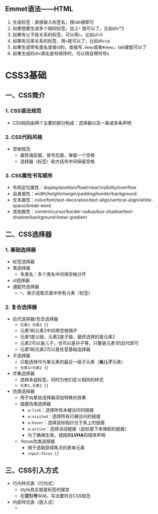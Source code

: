 ## Emmet语法——HTML
1. 生成标签：直接输入标签名，按tab键即可
2. 如果想要生成多个相同标签，加上`*` 就可以了。比如div*3
3. 如果有父子级关系的标签，可以用`>`。比如ul>li
4. 如果有兄弟关系的标签，用`+`就可以了。比如div+p
5. 如果生成带有类名或者id的，直接写`.demo`或者`#demo`，tab键就可以了
6. 如果生成的div类名是有顺序的，可以用自增符号`$`

# CSS3基础
## 一、CSS简介
### 1. CSS语法规范
+ CSS规则由两个主要的部分构成：选择器以及一条或多条声明
### 2. CSS代码风格
+ 空格规范
  - 属性值前面，冒号后面，保留一个空格
  - 选择器（标签）和大括号中间保留空格
### 3. CSS属性书写顺序
+ 布局定位属性：display/position/float/clear/visibility/overflow
+ 自身属性：width/height/margin/padding/border/background
+ 文本属性：color/font/text-decoration/text-align/vertical-align/white-space/break-word
+ 其他属性：content/cursor/border-radius/box-shadow/text-shadow/background:linear-gradient

## 二、CSS选择器
### 1. 基础选择器
+ 标签选择器
+ 类选择器
  - 多类名：多个类名中间用空格分开
+ id选择器
+ 通配符选择器
  - `*`，表示选取页面中所有元素（标签）
### 2. 复合选择器
+ 后代选择器/包含选择器
  - `元素1 元素2 {}`
  - 元素1和元素2中间用空格隔开
  - 元素1是父级，元素2是子级，最终选择的是元素2
  - 元素2可以是儿子，也可以是孙子等，只要是元素1的后代即可
  - 元素1和元素2可以是任意基础选择器
+ 子选择器
  - 只能选择作为某元素的最近一级子元素（**亲儿子**元素）
  - `元素1>元素2 {}`
+ 并集选择器
  - 选择多组标签，同时为他们定义相同的样式
  - `元素1,元素2 {}`
+ 伪类选择器
  - 用于向某些选择器添加特殊的效果
  - 链接伪类选择器
    * `a:link`：选择所有未被访问的链接
    * `a:visited`：选择所有已被访问的链接
    * `a:hover`：选择鼠标指针位于其上的链接
    * `a:active`：选择活动链接（鼠标按下未弹起的链接）
    * 为了确保生效，请按照**LVHA**的顺序声明
  - :focus伪类选择器
    * 用于选取获得焦点的表单元素
    * `input:focus {}`
## 三、CSS引入方式
+ 行内样式表（行内式）
  - style其实就是标签的属性
  - 在**双引号**中间，写法要符合CSS规范
+ 内部样式表（嵌入式）
  - <style>标签理论上可以放在HTML文档的任何地方，但一般会放在文档的<head>标签中
+ 外部样式表（链接式）
  - ```<link rel='stylesheet' href=''>```
## 四、字体属性
+ `font-family`：字体系列
+ `font-size`：字体大小
  - 谷歌浏览器默认字体大小为16px
+ `font-weight`：字体粗细
  - 400 = normal
  - 700 = bold
+ `font-style`：文字样式
  - normal
  - italic（斜体）
+ 复合属性
  - ```font: font-style font-weight font-size/line-height font-family;```
  - 不需要设置的属性可以省略（取默认值），但必须保留**font-size**和**font-family**属性，否则font属性将不起作用
## 五、文本属性
+ `color`：文本颜色
  - 开发中最常用的是十六进制
+ `text-align`：对齐文本
  - 用于设置元素内文本内容的**水平**对齐方式
  - left（左对齐）
  - right（右对齐）
  - center（居中对齐）
+ `text-decoration`：装饰文本
  - none
  - underline
  - overline（上划线）
  - line-through（删除线）
+ `text-indent`：文本缩进
  - 用来指定文本的第一行的缩进，通常是将段落的首行缩进
  - 2em => em是一个相对单位，就是当前元素一个文字的大小，如果当前元素没有设置大小，则会按照父元素的一个文字大小
+ `line-height`：行间距（行高）
  - 行间距（行高） = 上间距+文本高度+下间距
  - 单行文字垂直居中：让文字的行高等于盒子的高度
  - 行高小于盒子高度，文字会偏上；行高大于盒子高度，文字会偏下
## 六、元素显示模式
+ 元素显示模式就是元素（标签）以什么方式进行显示
+ HTML元素一般分为块元素和行内元素两类
### 1. 块元素
  + 常见的块元素有\<h1>~\<h6>、\<p>、\<div>、\<ul>、\<ol>、\<li>等
  + 块元素的特点：
    - 自己独占一行
    - 高度、宽度、外边距以及内边距都可以控制
    - 宽度默认是容器（父级宽度）的100%
    - 是一个容器或盒子，里面可以放行内或者块级元素
  + 注意：
    - 文字类的元素内不能使用块级元素
### 2. 行内元素/内联元素
  + 常见的行内元素有\<a>、\<strong>、\<b>、\<em>、\<i>、\<del>、\<s>、\<ins>、\<u>、\<span>等
  + 行内元素的特点：
    - 相邻行内元素在一行上，一行可以显示多个
    - 高、宽直接设置是无效的
    - 默认宽度就是它本身内容的宽度
    - 行内元素只能容纳文本或其他行内元素
  + 注意：
    - 链接里面不能再放链接
    - 特殊情况链接\<a>里面可以放块级元素，但是给\<a>转换一下块级模式最安全
### 3. 行内块元素
  + 在行内元素中有几个特殊的标签\<img>、\<input>、\<td>，它们同时具有块元素和行内元素的特点
  + 行内块元素的特点：
    - 和相邻行内元素（行内块）在一行上，但是它们之间会有空白缝隙。一行可以显示多个
    - 默认宽度就是它本身内容的
    - 高度、行高、外边距以及内边距都可以控制
### 4. 元素显示模式转换
  + 一个模式的元素需要另外一个模式的特性
  + 转换为块元素：`display: block;`
  + 转换为行内元素：`display: inline;`
  + 转换为行内块：`display: inline-block;`
## 七、背景
  + `background-color`：背景颜色
    - transparent（默认）
    - color
  + `background-image`：背景图片
    - 常见于logo或者一些装饰性的小图片或者是超大的背景图片，优点是非常便于控制位置
    - none
    - url()
  + `background-repeat`：背景平铺
    - repeat（默认）
    - no-repeat
    - repeat-x
    - repeat-y
  + `background-position`：背景图片位置
    - `background-positon: x y;`
    - x坐标和y坐标可以使用方位名词或者精确单位
    - 参数是方位名词
      * 如果指定的两个值都是方位名词，则两个值前后顺序无关
      * 如果只指定了一个方位名词，另一个省略，则第二个值默认居中对齐
    - 参数是精确单位
      * 如果只指定一个数值，那该数值一定是x坐标，另一个默认垂直居中
    - 参数是混合单位
  + `background-attachment`：背景图像固定（背景附着）
    - 设置背景图像是否固定或者随着页面的其余部分滚动
    - 后期可以制作视差滚动的效果
    - scroll（默认）
    - fixed
  + 背景属性复合写法
    - `background:`没有特定的书写顺序，一般习惯约定顺序为：**背景颜色 背景图片地址 背景平铺 背景图像滚动 背景图片位置**
  + `background: rgba(0, 0, 0, 0.3);`：背景色半透明
    - 最后一个参数是alpha透明度，取值范围在0~1之间
    - 背景半透明是指盒子背景半透明，盒子里面的内容不受影响
## 八、CSS的三大特性
### 1. 层叠性
  + 相同选择器给设置相同的样式，此时一个样式就会覆盖（层叠）另一个冲突的样式。层叠性主要解决样式冲突的问题
  + 样式冲突，遵循的是就近原则，哪个样式离结构近，就执行哪个样式
  + 样式不冲突，不会层叠
### 2. 继承性
  + 子标签会继承父标签的某些样式（text-, font-, line-这些元素开头的可以继承，以及color属性）
  + 行高的继承性
    - 行高可以跟单位也可以不跟单位
    - 1.5是当前元素文字大小font-size的1.5倍
      * body行高1.5，这样写法最大的优势就是里面子元素可以根据自己文字大小自动调整行高
### 3. 优先级
  + 选择器相同，则执行层叠性
  + 选择器不同，则根据选择器权重执行
    - 继承/\*（0,0,0,0）< 元素选择器（0,0,0,1）< 类/伪类选择器（0,0,1,0）< ID选择器（0,1,0,0）< 行内样式（1,0,0,0）< !important（∞）
      * 权重是由4组数字组成，但是不会有进位
      * 等级判断从左向右，如果某一位数值相同，则判断下一位数值                                                                                                              
      * 继承的权重是0，如果该元素没有直接选中，不管父元素权重多高，子元素得到的的权重都是0
    - 权重叠加
      * 如果是复合选择器，则会有权重叠加，需要计算权重
      * 权重虽然会叠加，但是永远不会有进位                                                                                                              
## 九、盒子模型
  + css盒子模型本质上是一个盒子，封装周围的HTML元素，它包括：边框、外边距、内边距和实际内容
### 1. 边框（border）
  + `border-width`：边框宽度，一般情况下都用px
  + `border-style`：边框样式
    - solid（实线）
    - dashed（虚线）
    - dotted（点线）                                                                                                 
  + `border-color`：边框颜色                                                                                                 
  + 复合写法
     - `border: 1px solid red` 没有顺序                                                                                                    
  + 分开写法
  + 表格的细线边框
    - `border-collapse`：控制浏览器绘制表格边框的方式。它控制相邻单元格的边框
      * collapse（合并相邻的边框）               
  + 边框会额外增加盒子的实际大小                                                                                                  
    - 测量盒子大小的时候，不量边框
    - 如果测量的时候包含了边框，则需要width/height减去边框宽度                                                                                                 
### 2. 内边距（padding）
  + 边框与内容之间的距离                                                                                                  
  + `padding-left/right/top/bottom`                                                                                                  
  + 复合写法 `padding:` 
    - 1个值，代表上下左右的内边距
    - 2个值，代表上下内边距，左右内边距
    - 3个值，代表上内边距，左右内边距，下内边距
    - 4个值，代表上，右，下，左（顺时针）
  + 如果盒子已经有了宽度和高度，此时再指定内边框，会撑大盒子
    - 让width/height减去多出来的内边距大小即可
  + 如果盒子本身没有指定width/height属性，则此时padding不会撑开盒子大小 
### 3. 外边距（margin）
  + 控制盒子和盒子之间的距离                                                                                                  
  + `margin-left/right/top/bottom`                                               
  + 复合写法                                                                                         
  + 外边距可以让**块级**盒子**水平居中**
    - 盒子必须指定了宽度                                                                                                
    - 盒子左右的外边距都设置为auto                                                                                                
    - `margin: 0 auto;`                                                                                                
  + 以上方法是让块级元素水平居中，**行内**元素或者**行内块**元素水平居中给其父元素添加`text-align:center`即可
  + 外边距合并
    - 使用margin定义块元素的垂直外边距时，可能会出现外边距的合并
    - 相邻块元素垂直外边距的合并
      * 当上下相邻的两个块元素（兄弟关系）相遇时，如果上面的元素有下外边距margin-bottom，下面的元素有上外边距margin-top，则他们之间的垂直间距不是两者之和，而是**取两个值中的较大者**
    - 嵌套块元素垂直外边距的塌陷
      * 对于两个嵌套关系（父子关系）的块元素，父元素有上外边距同时子元素也有上外边距，此时**父元素会塌陷较大的外边距值**
      * 解决方案：
        ①可以为父元素定义上边框； ②可以为父元素定义上内边距； ③可以为父元素添加 overflow: hidden； ④浮动、固定、绝对定位的盒子不会有塌陷问题                                                 + 清除内外边距                                         
    - 网页元素很多都带有默认的内外边距，而且不同浏览器默认的也不一致。因此我们在布局前，首先要清除下网页元素的内外边距
      ```
      * {
        padding: 0;
        margin: 0;                                                                                              
      }                                                                                                
      ``` 
    - 行内元素为了照顾兼容性，尽量只设置左右内外边距，不要设置上下内外边距。但是转换为块级和行内块级元素就可以了    
                                                                                                    
 ### 4. 圆角边框
   + `border-radius`：外边框圆角
     - （椭）圆与边框的交集形成圆角效果
     - 参数值可以为数值或百分比的形式
     - 该属性是一个简写属性，可以跟四个值，分别代表左上角、右上角、右下角、左下角（顺时针）
     - 分开写：border-top-left-radius、 border-top-right-radius、 border-bottom-right-radius、 border-bottom-left-radius
 ### 5. 盒子阴影
  + `box-shadow: h-shadow v-shadow blur spread color inset;` 
    - h-shadow：必需。水平阴影的位置。允许负值
    - v-shadow：必需。垂直阴影的位置。允许负值  
    - blur：可选。模糊距离
    - spread：可选。阴影的尺寸
    - color：可选。阴影的颜色
    - inset：可选。将外部阴影改为内部阴影
      * 默认的是外阴影（outset），但是不可以写这个单词，否则导致阴影无效
  + 盒子阴影不占用空间，不会影响其他盒子排列                                                                                              
### 6. 文字阴影
  + `text-shadow: h-shadow v-shadow blur color;`

## 十、浮动
CSS提供了三种传统布局方式：
+ 普通流（标准流/文档流）
  - 标签按照规定好默认方式排列
    * 块级元素会独占一行，从上到下顺序排列
      + 常用元素：div、hr、p、h1~h6、ul、ol、dl、form、table
    * 行内元素会按照顺序，从左到右顺序排列，碰到父元素边缘则自动换行
      + 常见元素：span、a、i、em等                                                                                              
+ 浮动
  - 有很多的布局效果，标准流没有办法完成，此时就可以利用浮动完成布局。因为浮动可以改变元素标签默认的排列方式
  - 最典型的应用：可以让多个块级元素一行内排列显示
  - 多个块级元素纵向排列找标准流，多个块级元素横向排列找浮动                                                                                                  
+ 定位
                                                                                                    
### 1. 什么是浮动
  + float属性用于创建浮动框，将其移动到一边，直到左边缘或右边缘触及包含块或另一个浮动框的边缘
    - none：不浮动（默认值）
    - left：向左浮动
    - right：向右浮动                                                                                                  
### 2. 浮动特性
  + 浮动元素会脱离标准流（脱标）
    - 脱离标准普通流的控制（浮）移动到指定位置（动），（俗称脱标）
    - 浮动的盒子不再保留原先的位置                                                                                                
  + 浮动的元素会一行内显示并且元素顶部对齐
    - 如果父级宽度装不下这些浮动的盒子，多出的盒子会另起一行对齐                                                                                                
  + 浮动的元素会具有行内块元素的特性                                                                                                  
    - 任何元素都可以浮动。不管原先是什么模式的元素，添加浮动之后具有行内块元素相似的特性
      * 如果行内元素有了浮动，则不需要转换为块级/行内块元素就可以直接给高度和宽度
      * 如果块级元素没有设置宽度，默认宽度和父级一样宽，但是添加浮动后，它的大小根据内容来决定                                                                                          
### 3. 浮动元素经常和标准流父级搭配使用
  + 为了约束浮动元素位置，我们网页布局一般采取的策略是：先用标准流的父元素排列上下位置，之后内部子元素采取浮动排列左右位置
  + 先设置盒子大小，之后再设置盒子的位置                                                                                                  
  + 浮动的盒子只会影响浮动盒子后面的标准流，不会影响前面的标准流
  + 一浮全浮                                                                                                  
### 4. 清除浮动
  + 由于父级盒子很多情况下，不方便给高度，但是子盒子浮动又不占有位置，最后父级盒子高度为0时，就会影响下面的标准流盒子
  + 清除浮动的本质是清除浮动元素造成的影响
    - 如果父盒子本身有高度，则不需要清除浮动                                                                                                
    - 清除浮动之后，父级就会根据浮动的子盒子自动检测高度。父级有了高度，就不会影响下面的标准流了 
  + `clear:`
    - left：不允许左侧有浮动元素（清除左侧浮动的影响）
    - right：不允许右侧有浮动元素（清除右侧浮动的影响）   
    - both：同时清除左右两侧浮动的影响
  + 清除浮动的策略是：闭合浮动。只让浮动在父盒子内部影响，不影响父盒子外面的其他盒子
  + 清除浮动方法：
    - 额外标签法/隔墙法
      * 在浮动元素末尾添加一个空的标签，例如 <div style=" clear: both "></div> 或者 <br/>
      * 新的空标签必须是块级元素
    - 父级添加overflow方法
      * `overflow: hidden/auto/scroll;`
    - 父级添加:after伪元素
      ```
      .clearfix:after {
        content: '';
        display: block;
        height: 0;
        clear: both;
        visibility: hidden;
      }
      .clearfix {
        /* IE6、7专有 */
        *zoom: 1;    
      }
      ```
    - 父级添加双伪元素                                                                                                
      ```
      .clearfix:before,.clearfix:after {
        content: '';
        display: table;
      }
      .clearfix:after {
        clear: both;
      }
      .clearfix {
        *zoom: 1;    
      }
      ```                                                                                                   
### 5. 案例
  + 导航栏
    - 用li包含链接（li+a）的做法
      * 让导航栏一行显示，给li加浮动，因为li是块级元素，需要一行显示
      * 导航栏可以不给宽度，将来可以继续添加剩余文字
      * 因为导航栏里面文字不一样多，所以最好给链接a左右padding撑开盒子，而不是指定宽度

## 十一、定位
### 1. 为什么需要定位
  + 定位则是可以让盒子自由地在某个盒子内移动位置或者固定在屏幕中某个位置，并且可以压住其他盒子
### 2. 定位组成
  + 定位 = 定位模式 + 边偏移
    - 定位模式用于指定一个元素在文档中的定位方式
    - 边偏移决定了该元素的最终位置
  + 定位模式
    - `position`
      * static（静态定位）
      * relative（相对定位）
      * absolute（绝对定位）
      * fixed（固定定位）
  + 边偏移
    - 定位的盒子移动到最终位置
      * top（顶端偏移量，定义元素相对于其父元素上边线的距离）
      * bottom（底部偏移量，定义元素相对于其父元素下边线的距离）
      * left（左侧偏移量，定义元素相对于其父元素左边线的距离）
      * right（右侧偏移量，定义元素相对于其父元素右边线的距离）
    - 如果一个盒子既有left属性也有right属性，则默认会执行left属性；同理 top bottom 会执行top
### 3. 静态定位 static
  + 默认定位方式，无定位的意思
  + 静态定位按照标准流特性摆放位置，它没有边偏移
### 4. 相对定位 relative
  + 相对定位是元素在移动位置的时候，是相对于它原来的位置来说的
  + 相对定位的特点：
    - 它是相对于自己原来的位置来移动的（移动位置的时候参照点是自己原来的位置）
    - 原来在标准流的位置继续占有，后面的盒子仍然以标准流的方式对待它（不脱标，继续保留原来位置）
  + 相对定位的典型应用是来限制绝对定位的
### 5. 绝对定位 absolute
  + 绝对定位是元素在移动位置的时候，是相对于它祖先元素来说的
  + 绝对定位的特点：
    - 如果没有祖先元素或者祖先元素没有定位（标准流/浮动），则以浏览器为准定位
    - 如果祖先元素有定位（相对、绝对、固定定位），则以最近一级的有定位祖先元素为参考点移动位置
    - 绝对定位不再占有原先的位置（脱标）
### 6. 子绝父相
  + 子级使用绝对定位，父级则需要用相对定位
    - 子级绝对定位，不会占有位置，可以放到父盒子里面的任何一个地方，不会影响其他的兄弟盒子
    - 父盒子需要加定位限制子盒子在父盒子内显示
    - 父盒子布局时，需要占有位置，因此父亲只能是相对定位
### 7. 固定定位 fixed
  + 固定定位是元素固定于浏览器可视区的位置。主要使用场景：可以在浏览器页面滚动时元素的位置不会改变
  + 固定定位的特点：
    - 以浏览器的可视窗口为参照点移动元素
      * 跟父元素没有任何关系
      * 不随滚动条滚动
    - 固定定位不再占有原先的位置（脱标）
  + 小技巧：固定在版心右侧位置
    - 让固定定位的盒子left: 50%，走到浏览器可视区（也可以看做版心）的一半位置
    - 让固定定位的盒子margin-left: 版心宽度的一半距离，多走版心宽度的一半位置
### 8. 粘性定位 sticky
  + 粘性定位可以被认为是相对定位和固定定位的混合
  + 粘性定位的特点：
    - 以浏览器的可视窗口为参照点移动元素
    - 粘性定位占有原先的位置
    - 必须添加top、left、right、bottom其中一个才有效
### 9. 定位叠放次序 z-index
  + 在使用定位布局时，可能会出现盒子重叠的情况。此时，可以使用z-index来控制盒子的前后次序（z轴）
  + 数值可以是正整数、负整数或0，默认是auto，数值越大，盒子越靠上
  + 如果属性值相同，则按照书写顺序，后来居上
  + 数字后面不能加单位
  + 只有定位的盒子才有z-index属性
### 10. 定位的拓展
#### 绝对定位的盒子居中
  + 加了绝对定位的盒子不能通过 margin:0 auto 水平居中，但是可以通过以下计算方法实现水平和垂直居中
  + left: 50%，让盒子的左侧移动到父级元素的水平中心位置
  + margin-left: 让盒子向左移动自身宽度的一半
#### 定位特殊特性
  + 绝对定位和固定定位也和浮动类似
    - 行内元素添加绝对或者固定定位，可以直接设置高度和宽度
    - 块级元素添加绝对或者固定定位，如果不给宽度或者高度，默认大小是内容的大小
#### 脱标的盒子不会触发外边距塌陷
  + 浮动元素、绝对定位（固定定位）元素的都不会触发外边距合并的问题
#### 绝对定位（固定定位）会完全压住盒子
  + 浮动元素不同，只会压住它下面标准流的盒子，但是不会压住下面标准流盒子里面的文字（图片）
    - 浮动产生的目的最初是为了做文字环绕效果的。文字会围绕浮动元素
  + 但是绝对定位（固定定位）会压住下面标准流所有的内容 
### 11. 网页布局总结
  + 标准流
    - 可以让盒子上下排列或者左右排列，垂直的块级盒子显示就用标准流布局
  + 浮动
    - 可以让多个块级元素一行显示或者左右对齐盒子，多个块级盒子水平显示就用浮动布局
  + 定位
    - 定位最大的特点是有层叠的概念，就是可以让多个盒子前后叠压来显示。如果元素自由在某个盒子内移动就用定位布局
  
## 十二、元素的显示与隐藏
  + `display`
    - none（隐藏对象）
      * 隐藏元素后，不再占有原来的位置
    - block（除了转换为块级元素之外，同时还有显示元素的意思）
  + `visibility`
    - visible（可视）
    - hidden（隐藏）
      * 隐藏元素后，继续占有原来的位置
  + `overflow` 溢出
    - visible
    - hidden
    - auto（溢出的部分显示滚动条，不溢出不显示）
    - scroll（溢出的部分显示滚动条，不溢出也显示）
## 十三、精灵图
  + 一个网页中往往会应用很多小的背景图像作为修饰，为了有效地减少服务器接收和发送请求的次数，提高页面的加载速度，出现了CSS精灵技术
  + 核心技术：将网页中的一些小背景图像整合到一张大图中，这样服务器只需要一次请求就可以了
### 1. 精灵图的使用
  + 精灵技术主要针对于背景图片使用，就是把多个小背景图片整合到一张大图片中
  + 这个大图片也称为sprites精灵图或者雪碧图
  + 移动背景图片位置，此时可以使用`background-position`
  + 移动的距离就是这个目标图片的x和y坐标，注意网页中的坐标有所不同
  + 因为一般情况下都是往上往左移动，所以数值是**负值**
  + 使用精灵图的时候需要精确测量，每个小背景图片的大小和位置
## 十四、字体图标 iconfont
  + 使用场景：主要用于显示网页中通用的、常用的一些小图标
  + 展示的是图标，本质属于字体
  + 优点：
    - 轻量级
    - 灵活性
    - 兼容性
### 1. 字体图标的下载
  + [icomoon字库](http://icomoon.io)
  + [阿里iconfont字库](http://www.iconfont.cn/)
### 2. 字体图标的引入
  + 把下载包里面的fonts文件夹放入页面根目录下
  + 在CSS样式中全局声明字体 ```@font-face {}```
  + html标签内添加小图标
    ```
    span {
      font-family: '';
      font-size: ;
      color: ;
    }
    ```
### 3. 字体图标的追加
  + 把压缩包里面的selection.json重新上传，然后选中自己想要的新图标，重新下载压缩包，并替换原来的文件即可
## 十五、CSS三角
  ```
    width: 0;
    height: 0;
    /* 兼容性
    line-height: 0;
    font-size: 0;
    */
    border: 50px solid transparent;
    border-left-color: pink;
  ```
## 十六、用户界面样式
### 1. 鼠标样式 
  + `cursor`
    - default（小白，默认）
    - pointer（小手）
    - move（移动）
    - text（文本）
    - not-allowed（禁止）
### 2. 表单轮廓线
  + `outline`
    - 0/none（去掉默认的蓝色边框）
### 3. 拖拽文本域 
  + `resize`
    - none（防止拖拽文本域）
## 十七、vertical-align
  + 经常用于设置图片或者表单（行内块元素）和文字垂直对齐
  + 用于设置一个元素的垂直对齐方式，但是它只针对于行内元素或者行内块元素有效
  + `vertical-align`
    - baseline（默认，元素放置在父元素的基线上）
    - top（把元素的顶端与行中最高元素的顶端对齐）
    - middle（把此元素放置在父元素的中部）
    - bottom（把元素的顶端与行中最低的元素的顶端对齐）
  + 解决图片底部默认空白缝隙问题
    - 图片底测会有一个空白缝隙，原因是行内块元素会和文字的基线对齐
    - 给图片添加`vertical-align: middle/top/bottom;`等
    - 把图片转换为块级元素`display: block;`
## 十八、文字溢出省略号显示
### 1. 单行文本溢出显示省略号
    ```
    /* 先强制一行内显示文本 */
    white-space: nowrap;  // 默认normal自动换行
  
    /* 超出的部分隐藏 */
    overflow: hidden;
  
    /* 文字用省略号替代超出的部分 */
    text-overflow: ellipsis;
    ```
### 2. 多行文本溢出显示省略号
  + 有较大兼容性问题，适合于webkit浏览器或移动端（移动端大部分是webkit内核）
    ```
    overflow: hidden;
    text-overflow: ellipsis;
    display: -webkit-box;
    -webkit-line-clamp: 2;
    -webkit-box-orient: vertical;
    ``` 
## 十九、常见布局技巧
### 1. margin负值的运用
  + 让每个盒子margin往左侧移动-px正好压住相邻盒子边框
  + 鼠标经过某个盒子的时候，提高当前盒子的层级即可
    - 如果没有定位，则加相对定位（保留位置）
    - 如果有定位，则加z-index
### 2. 文字围绕浮动元素
### 3. 行内块的巧妙运用
### 4. css三角强化
  ```
  width: 0;
  height: 0;
  border-top: 100px solid transparent;
  border-right: 50px solid black;
  border-bottom: 0;
  border-left: 0;
  ```
  ```
  width: 0;
  height: 0;
  border-color: transparent red transparent transparent;
  border-style: solid;
  border-width: 22px 8px 0 0;
  ```
# HTML5和CSS3提高
## 一、HTML5的新特性
### 1. 新增的语义化标签
  + `<header>`：头部标签
  + `<nav>`：导航标签
  + `<article>`：内容标签
  + `<section>`：定义文档某个区域
  + `<aside>`：侧边栏标签
  + `<footer>`：尾部标签
  + 注意：
    - 这种语义化标签主要是针对搜索引擎的
    - 这些新标签页面中可以使用多次
    - 在IE9中，需要把这些元素转换为块级元素
    - 其实，我们移动端更喜欢使用这些标签
### 2. 新增的多媒体标签
  + `<audio>`：音频
    - `<audio src="" controls="controls"></audio>`
      * autoplay（谷歌把音频和视频自动播放禁止了）
      * controls
      * loop
      * src
  + `<video>`：视频
    - `video src="" controls="controls"`</video>`
      * autoplay（视频就绪自动播放）（谷歌浏览器需要添加muted来解决自动播放问题）
      * controls（向用户显示播放控件）
      * width（设置播放器宽度）
      * height（设置播放器高度）
      * loop（循环播放）
      * preload（是否预加载视频）（如果有了autoplay，就忽略该属性）
        * auto（预先加载）
        * none
      * src（视频url地址）
      * poster（加载等待的画面图片）
      * muted（静音播放）
### 3. 新增input表单
  + type
    - email/url/date/time/month/week/number/tel/search/color
    - 验证的时候必须添加form表单域
    - 当点击提交按钮时就可以验证表单了
  + 属性
    - required（内容不能为空，必填）
    - placeholder（提示信息）
      * `input::placeholder { color:pink; }`
    - autofocus（自动聚焦，页面加载完成自动聚焦到指定表单）
    - autocomplete（当用户在字段开始键入时，浏览器基于之前键入过的值，应该显示出在字段中填写的选项，需要放在表单内，同时加上name属性，同时成功提交）
      * off
      * on（默认）
    - multiple（可以多选文件提交）
## 二、CSS3的新特性
  + 新增的CSS3特性有兼容性问题，ie9+才支持
  + 移动端支持优于PC端
### 1. 新增选择器
  + 属性选择器
    - 根据元素特定属性来选择元素
      * E[att] 选择具有att属性的E元素
      * E[att="val"]  选择具有att属性且属性值等于val的E元素
      * E[att^="val"]  匹配具有att属性且值以val开头的E元素
      * E[att$="val"]  匹配具有att属性且值以val结尾的E元素
      * E[att*="val"]  匹配具有att属性且值中含有val的E元素
  + 结构伪类选择器
    - 根据文档结构来选择元素，常用于根据父级选择器里面的子元素
      * E:first-child 匹配父元素中的第一个子元素E
      * E:last-child 匹配父元素中的最后一个元素E
      * E:nth-child(n) 匹配父元素中的第n个子元素E
        * n可以是数字、关键字和公式
        * n如果是数字，就是选择第n个子元素，里面数字从1开始
        * n可以是关键字：even偶数，odd奇数
        * n可以是公式（如果n是公式，则从0开始计算，但是第0个元素或者超出了元素的个数会被忽略）
          * nth-child(n) 从0开始，每次加1往后面计算（括号里面必须是n，不能是其他的字母） = 选择了所有的孩子
          * 公式|取值
            -|-
            2n|偶数
            2n+1|奇数
            5n|5 10 15...
            n+5|从第5个开始（包含第五个）到最后
            -n+5|前5个（包含第五个）
      * E:first-of-type 指定类型E的第一个
      * E:last-of-type 指定类型E的最后一个
      * E:nth-of-type(n) 指定类型E的最后一个
    - 区别
      * nth-child对父元素里面所有孩子排序选择（序号是固定的），先找到第n个孩子，然后看看是否和E匹配
      * nth-of-type对父元素里面指定子元素进行排序选择。先去匹配E，然后再根据E找第n个孩子
      ```html
      <section>
        <p>光头强</p>
        <div>熊大</div>
        <div>熊二</div>
      </section>
      ```
      ```css
      // nth-child 会把所有的盒子都排列序号
      // 执行的时候首先看 :nth-child(1)，之后回去看前面div
      section div:nth-child(1) {
        background-color: red;  //无选出
      }

      // nth-of-type 会把指定元素的盒子都排列序号
      // 执行的时候首先看div指定的元素，之后回去看 :nth-of-type(1) 第几个孩子    
      section div:nth-of-type(1) {
        background-color: red;  //选出了熊大
      }
      ```
  + 伪元素选择器
    - 可以帮助我们利用CSS创建新标签元素，而不需要html标签，从而简化html结构
      * ::before 在元素内部的前面插入内容
      * ::after 在元素内部的后面插入内容
    - before和after创建一个元素，但是属于行内元素
    - 新创建的这个元素在文档树中是找不到的，所以我们称为伪元素
    - before和after必须有content属性
  + 伪元素选择器和标签选择器一样，权重为1（记得总权重还要加上前面的E）
  + 类选择器、属性选择器、伪类选择器，权重为10（记得总权重还要加上前面的E）
### 2. CSS3盒子模型
  + CSS3中可以通过`box-sizing`来指定盒子模型，有2个值：即可指定为content-box、border-box，这样我们计算盒子大小的方式就发生了改变
    - content-box 
      * 盒子大小为width+padding+border（以前默认的）
    - border-box
      * 盒子大小为width
      * 如果盒子模型我们改为了box-sizing:border-box，那padding和border就不会撑大盒子了（前提padding和border不会超过width宽度）
      * 此时如果想设置垂直居中对齐，则line-height的值需要减去上下的border和padding
### 3. CSS3其他特性
  + `filter`：滤镜
    - 将模糊或颜色偏移等图形效果应用于元素
    - `filter: 函数();`
      * filter: blur(5px); blur模糊处理，数值越大越模糊 
  + `calc()`
    - 此CSS函数让你在声明CSS属性值时执行一些计算
    - ```width: calc(100%-80px);``` 子盒子宽度永远比父盒子小80px
      * 括号里面可以使用 + - * / 来进行计算
  + 过渡
    - 在不使用Flash动画或JavaScript的情况下，当元素从一种样式变换为另一种样式时为元素添加效果
    - 过渡动画：是从一个状态渐渐地过渡到另外一个状态
    - 经常和:hover一起搭配使用
    - ```transition: 要过渡的属性 花费时间 运动曲线 何时开始;``` 
      * 属性：想要变化的css属性；如果想要所有的属性都变化过渡，写一个all就可以
      * 花费时间：单位是秒（必须写单位）
      * 运动曲线：默认是ease（可以省略）
        * linear（匀速）
        * ease（逐渐慢下来）
        * ease-in（加速）
        * ease-out（减速）
        * ease-in-out（先加速后减速）
      * 何时开始：单位是秒（必须写单位），可以设置延迟触发时间，默认是0s（可以省略）
      * 如果想写多个属性值，利用逗号进行分割
    - 谁做过渡给谁加
      ```
      div {
        width: 200px;
        height: 100px;
        background-color: pink;
        // transition: width .5s, height .5s;
        transition: all 0.5s;
      }
      div:hover {
        width: 400px;
        height: 200px;
      }
      ```
### 4. 2D转换
  - 转换（transform）可以实现元素的位移、选择、缩放等效果
  - 移动（translate）
    * `transform: translate(x, y);`或者```transform: translateX(n); transform: translateY(n);```
    * 不会影响到其他元素的位置
    * translate中的百分比单位是相对于自身元素的宽度或高度
    * 对行内标签没有效果
  - 旋转（rotate）
    * `transform: rotate(度数);`
    * rorate里面跟度数，单位是deg
    * 角度为正时，顺时针；负时，为逆时针
    * 默认旋转的中心点是元素的中心点
    * 转换中心点（transform-origin）
      * ```transform-origin: x y;```
      * x y默认转换的中心点是元素的中心点（50% 50%）
      * 还可以给x y设置像素或者方位名词（top bottom left right center）
  - 缩放（scale）
    * `transform: scale(x, y);`
    * 里面写数字不跟单位，即倍数
      * transform(1, 1) 宽和高都放大一倍，相当于没有放大
    * 只写一个参数，则第二个参数和第一个参数一样（等比例缩放）
    * 可以设置转换中心点缩放，默认以中心点缩放，而且不影响其他盒子
  - 综合写法
    * ```transform: translate() rotate() scale() ...``
    * 其顺序会影响转换的效果（先旋转会改变坐标轴方向）
    * 同时有位移和其他属性时，把位移放到最前
### 5. 动画
+ 可通过设置多个节点来精确控制一个或一组动画，常用来实现复杂的动画效果
+ 相比较过渡，动画可以实现更多变化，更多控制，连续自动播放等效果
+ 基本使用
  - 用keyframes定义动画（类似定义类选择器）
    ```
    @keyframes 动画名称 {
      0%{
        width: 100px;
      }  
      100%{
        width: 200px;
      }
    }
    ```
    * 0%是动画的开始，100%是动画的完成 => 动画序列
    * 动画是使元素从一种样式逐渐变化为另一种样式的效果，可以改变任意多的样式任意多的次数
    * 用百分比来规定变化发生的时间（总的时间的划分），或用关键词"from"和"to"，等同于0%和100%
  - 元素使用（调用）动画
    ```
    div {
      animation-name: 动画名称;
      animation-duration: 持续时间;
    }
    ```
+ 常用属性
  - `animation-timing-function`：规定动画的速度曲线，默认是"ease"
    * linear：匀速
    * ease：动画以低速开始，然后加快，在结束前变慢
    * ease-in：动画以低速开始
    * ease-out：动画以低速结束
    * ease-in-out：动画以低速开始和结束
    * steps()：指定了时间函数中的间隔数量（步长）
  - `animation-delay`：规定动画何时开始，默认是0
  - `animation-iteration-count`：规定动画播放的次数，默认是1，还有infinite
  - `animation-direction`：规定动画是否在下一周期逆向播放，默认是"normal"，alternate逆播放
  - `animation-play-state`：规定动画是否正在运行或暂停，默认是"running"，还有"paused"
  - `animation-fill-mode`：规定动画结束后状态，保持forwards，回到起始backwards
  - 简写
    * `animation: 动画名称 持续时间 运动曲线 何时开始 播放次数 是否反方向 动画起始或者结束的状态;`
    * 简写的属性里面不包含animation-play-state
    * 暂停动画：animation-play-state: paused; 经常和鼠标经过等其他配合使用
### 6. 3D转换  
+ 三维坐标系
  - x轴：水平向右（x右边是正值，左边是负值）
  - y轴：垂直向下（y下面是正值，上面是负值）
  - z轴：垂直屏幕（往外面是正值，往里面是负值）
+ 3D位移（translate3d）
  - `transform: translateX()`
  - `transform: translateY()`
  - `transform: translateZ()` （translateZ一般用px单位）
  - `transform: translate3d(x,y,z)`
+ 3D旋转（rotate3d）
  - 3D旋转指可以让元素在三维平面内沿着x轴，y轴，z轴或者自定义轴进行旋转
  - `transform: rotateX()`
  - `transform: rotateY()`
  - `transform: rotateZ()`
  - 左手准则
    * 左手的大拇指指向轴的正方向
    * 其余手指的弯曲方向就是该元素沿着轴旋转的方向（正值）
  - `transform: rotate3d(x,y,z,deg)`
    * xyz表示旋转轴的矢量
+ 透视（perspective）
  - 也称为视距：视距就是人的眼睛到屏幕的距离
  - 距离视觉点越近的在电脑平面成像越大，越远成像越小
  - 透视的单位是像素
  - 透视写在**被观察元素的祖宗盒子**上面  
+ 3D呈现（transform-style）
  - 控制子元素是否开启三维立体环境
  - flat（子元素不开启立体空间 默认）
  - preserve-3d（子元素开启立体空间）
  - 代码写给父级，但是影响的是子盒子
## 三、浏览器私有前缀
  + 浏览器私有前缀是为了兼容老版本的写法，比较新版本的浏览器无须添加
### 1. 私有前缀
  + -moz-：代表firefox浏览器私有属性
  + -ms-：代表ie浏览器私有属性
  + -webkit-：代表safari、chrome私有属性
  + -o-：代表Opera私有属性
### 2. 提倡写法
  ```
    -moz-border-radius: 10px;
    -webkit-border-radius: 10px;
    -o-border-radius: 10px;
    border-radius: 10px;
  ```
# 移动web开发
## 一、移动端基础
### 1. 浏览器
  + 兼容移动端主流浏览器，处理Webkit内核浏览器即可
### 2. 视口
  + 视口（viewport）就是浏览器显示页面内容的屏幕区域。视口可以分为布局视口、视觉视口和理想视口
  + 布局视口（layout viewport）
    - 一般移动设备的浏览器都默认设置了一个布局视口，用于解决早期的PC端页面在手机上显示的问题
    - iOS，Android基本都将这个视口分辨率设置为980px，所以PC上的网页大多都能在手机上呈现，只不过元素看上去很小，一般默认可以通过手动缩放网页
  + 视觉视口（visual viewport）
    - 是用户正在看到的网站的区域
    - 我们可以通过缩放去操作视觉视口，但不会影响布局视口，布局视口仍保持原来的宽度
  + 理想视口（ideal viewport）
    - 为了使网站在移动端有最理想的浏览和阅读宽度而设定
    - 理想视口，对设备来讲，是最理想的视口尺寸
    - 需要手动添加meta视口标签通知浏览器操作
    - meta视口标签的主要目的：布局视口的宽度应该与理想视口的宽度一致；设备有多宽，我们布局的视口就多宽
  + meta视口标签
    - 标准的viewport设置
      * ```<meta name="viewport" content="width=device-width, user-scalable=no, initial-scale=1.0, maximum-scale=1.0, minimum-scale=1.0">```
### 3. 二倍图
  + 物理像素&物理像素比
    - 物理像素点指的是屏幕显示的最小颗粒，是物理真实存在的，比如苹果6/7/8是750*1334
    - 开发时候的1px不是一定等于1个物理像素的
      * PC端页面，1个px等于1个物理像素点，但是移动端就不尽相同
      * 在iPhone8里面，1px开发像素 = 2个物理像素
    - 一个px能显示的物理像素点的个数，称为物理像素比或屏幕像素比
    - Retina（视网膜屏幕）是一种显示技术，可以把更多的物理像素点压缩至一块屏幕里，从而达到更高的分辨率，并提高屏幕显示的细腻程度
  + 多倍图
    - 对于一张50px*50px的图片，在手机Retina屏中打开，按照刚才的物理像素比会放大倍数，这样会造成图片模糊
    - 在标准的viewport设置中，使用倍图来提高图片质量，解决在高清设备中的模糊问题
    - 背景图片 注意缩放问题
  + 背景缩放（background-size）
    - 规定背景图像的尺寸
    - `background-size: 背景图片宽度 背景图片高度;`
      - 只写一个参数，是宽度，高度省略了，会等比例缩放
      - 里面的单位可以跟%，相对于父盒子来说的
      - 单位：长度|百分比|cover|contain
      - cover把背景图像扩展至足够大，以使背景图像完全覆盖背景区域（可能显示不全）
      - contain把图像扩展至最大尺寸，以使其宽度和高度完全适应内容区域（可能有空白区域）
### 4. 移动端技术解决方案
  + CSS初始化 [normalize.css](https://necolas.github.io/normalize.css/)
  + CSS3盒子模型（box-sizing）
    - `box-sizing: content-box;`
      * 传统盒子模型：盒子的宽度=CSS中设置的width+border+padding
    - `box-sizing: border-box;`
      * CSS3盒子模型：盒子的宽度=CSS中设置的宽度width（里面包含了border和padding）
      * CSS3中的盒子模型，padding和border不会撑大盒子了
  + 特殊样式
    - `-webkit-tap-highlight-color: transparent;` 清除点击高亮
    - `-webkit-appearance: none;` 移动端浏览器默认的外观在加上这个属性才能给按钮和输入框自定义样式
    - `-webkit-touch-callout: none;` 禁用长按页面时的弹出菜单
### 5. 移动端常见布局
#### （1）单独制作移动端页面（主流）
  + 流式布局（百分比布局/非固定像素布局）
    * 通过盒子的宽度设置成百分比来根据屏幕的宽度来进行伸缩，不受固定像素的限制，内容向两侧填充
    * `max-width/height`：最大宽度/高度
    * `min-width/height`：最小宽度/高度  
  + flex弹性布局  
    - 任何一个容器都可以指定为flex布局
      * 当把父盒子设为flex布局以后，子元素的float、clear和vertical-align属性将失效
    - 采用flex布局的元素，称为flex容器（flex container），简称"容器"。它的所有子元素自动成为容器成员，称为Flex项目（flex item），简称"项目"
    - flex布局原理：通过给父盒子添加flex属性`display: flex;`，来控制子盒子的位置和排列方式
    - 常见父项属性
      * `flex-direction`：设置主轴方向
        * 主轴与侧轴
          * 默认主轴方向就是x轴方向，水平向右
          * 默认侧轴方向就是y轴方向，水平向下
          * 我们的子元素是跟着主轴来排列的
        * row（默认值 从左到右）
        * row-reverse（从右到左）
        * column（从上到下）
        * column-reverse（从下到上）
      * `justify-content`：设置主轴上的子元素排列方式
        * flex-start（默认值 从头部开始）
        * flex-end（从尾部开始排列）
        * center（在主轴居中对齐）
        * space-around（平分剩余空间）
        * space-between（先两遍贴边 再平分剩余空间）
      * `flex-wrap`：设置子元素是否换行
        * flex布局中，默认子元素是不换行的，如果装不开，会缩小子元素的宽度放到父元素里面
        * nowrap
        * wrap
      * `align-content`：设置侧轴上的子元素的排列方式（多行）
        * 只能用于子项出现换行的情况，在单行下是没有效果的
        * flex-start（默认值 在侧轴的头部开始排列）
        * flex-end（在侧轴的尾部开始排列）
        * center（在侧轴中间显示）
        * space-around：子项在侧轴平分剩余空间
        * space-between：子项在侧轴先分布在两头，再平分剩余空间
        * stretch（设置子项元素高度平分父元素高度）
      * `align-items`：设置侧轴上的子元素排列方式（单行）
        * flex-start（从上到下）
        * flex-end（从下到上）
        * center（挤在一起居中（垂直居中））
        * stretch（拉伸 默认值）
      * `flex-flow`：复合属性，相当于同时设置了flex-direction和flex-wrap
        * `flex-flow: row wrap;`
    - 子项常见属性
      * `flex`：定义子项目分配剩余空间，表示占多少份数
      * `align-self`：控制子项自己在侧轴上的排列方式
        * 允许单个项目有与其他项目不一样的对齐方式，可覆盖align-items属性
        * 默认值为auto，表示继承父元素的align-items属性，如果没有父元素，则等同于stretch
      * `order`：定义项目的排列顺序
        * 数值越小，排列越靠前，默认为0
  + less+rem+媒体查询布局
      - rem基础
        * rem是一个相对单位，基准是相对于html元素的字体大小（em相对于父元素的字体大小）
        * rem的优点是可以通过修改html里面的文字大小来整体控制改变页面中元素的大小
      - 媒体查询
        * @media可以针对不同的屏幕尺寸设置不同的样式
        * `@media mediatype and|not|only (media feature) {}`
        * mediatype 媒体类型
          * all（所有设备）
          * print（打印机和打印预览）
          * screen（电脑屏幕，平板电脑，智能手机等）
        * 媒体特性
          * width
          * min-width（包含等于）
          * max-width（包含等于）
  + 混合布局
#### （2）响应式页面兼容移动端（其次）
  + 媒体查询
  + bootstrap

  
